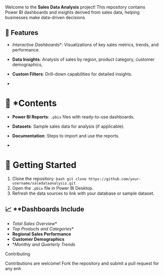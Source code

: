 


Welcome to the **Sales Data Analysis** project! This repository contains Power BI dashboards and insights derived from sales data, helping businesses make data-driven decisions



## 📌 Features

- *Interactive Dashboards**: Visualizations of key sales metrics, trends, and performance.
- **Data Insights**: Analysis of sales by region, product category, customer demographics, 
- **Custom Filters**: Drill-down capabilities for detailed insights.

-

# 📂 *Contents

- **Power BI Reports**: `.pbix` files with ready-to-use dashboards.
- **Datasets**: Sample sales data for analysis (if applicable).
- **Documentation**: Steps to import and use the reports.

-

# 🚀 Getting Started

1. Clone the repository:
   ``bash
   git clone https://github.com/your-username/saledataanalysis.git
   ``
2. Open the `.pbix` file in Power BI Desktop.
3. Refresh the data sources to link with your database or sample dataset.

## 📈 **Dashboards Include

- *Total Sales Overview**
- *Top Products and Categories**
- **Regional Sales Performance**
- **Customer Demographics**
- **Monthly and Quarterly Trends*



 Contributing

Contributions are welcome! Fork the repository and submit a pull request for any enh








